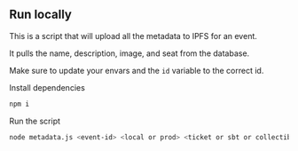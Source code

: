 ## Run locally

This is a script that will upload all the metadata to IPFS for an event.

It pulls the name, description, image, and seat from the database.

Make sure to update your envars and the `id` variable to the correct id.

Install dependencies
```bash
npm i
```
Run the script
```bash
node metadata.js <event-id> <local or prod> <ticket or sbt or collectible>
```
